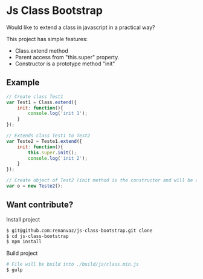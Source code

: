 # Js Class Bootstrap

Would like to extend a class in javascript in a practical way?

This project has simple features:
- Class.extend method
- Parent access from "this.super" property.
- Constructor is a prototype method "init"

## Example
```js
// Create class Test1
var Test1 = Class.extend({
    init: function(){
        console.log('init 1');
    }
});

// Extends class Test1 to Test2
var Teste2 = Teste1.extend({
    init: function(){
        this.super.init();
        console.log('init 2');
    }
});

// Create object of Test2 (init method is the constructor and will be called automatically)
var o = new Teste2();
```

## Want contribute?

Install project

```bash
$ git@github.com:renanvaz/js-class-bootstrap.git clone
$ cd js-class-bootstrap
$ npm install
```

Build project

```bash
# File will be build into ./build/js/class.min.js
$ gulp
```


